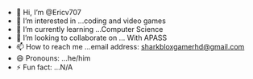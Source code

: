 - 👋 Hi, I’m @Ericv707
- 👀 I’m interested in ...coding and video games 
- 🌱 I’m currently learning ...Computer Science 
- 💞️ I’m looking to collaborate on ... With APASS
- 📫 How to reach me ...email address: sharkbloxgamerhd@gmail.com
- 😄 Pronouns: ...he/him
- ⚡ Fun fact: ...N/A

<!---
Ericv707/Ericv707 is a ✨ special ✨ repository because its `README.md` (this file) appears on your GitHub profile.
You can click the Preview link to take a look at your changes.
--->
